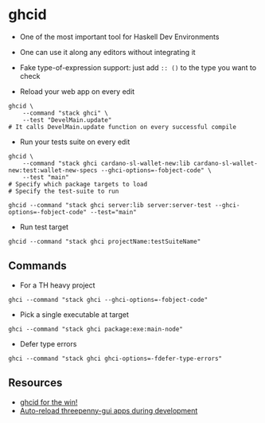 # ghcid

* One of the most important tool for Haskell Dev Environments
* One can use it along any editors without integrating it

* Fake type-of-expression support: just add `:: ()` to the type you want to check
* Reload your web app on every edit
```
ghcid \
    --command "stack ghci" \
    --test "DevelMain.update"
# It calls DevelMain.update function on every successful compile
```
* Run your tests suite on every edit
```
ghcid \
    --command "stack ghci cardano-sl-wallet-new:lib cardano-sl-wallet-new:test:wallet-new-specs --ghci-options=-fobject-code" \
    --test "main"
# Specify which package targets to load
# Specify the test-suite to run
```
```
ghcid --command "stack ghci server:lib server:server-test --ghci-options=-fobject-code" --test="main"
```
* Run test target
```
ghcid --command "stack ghci projectName:testSuiteName"
```


## Commands

* For a TH heavy project
```
ghci --command "stack ghci --ghci-options=-fobject-code"
```
* Pick a single executable at target
```
ghci --command "stack ghci package:exe:main-node"
```
* Defer type errors
```
ghci --command "stack ghci ghci-options=-fdefer-type-errors"
```

## Resources

* [ghcid for the win!](http://www.parsonsmatt.org/2018/05/19/ghcid_for_the_win.html)
* [Auto-reload threepenny-gui apps during development](https://binarin.ru/post/auto-reload-threepenny-gui/)

